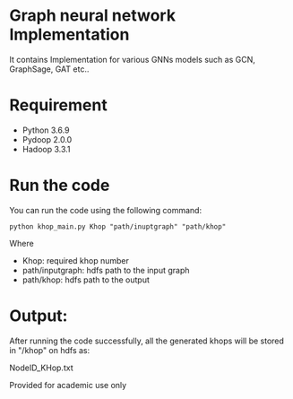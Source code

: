 # Graph neural network Implementation
It contains Implementation for various GNNs models such as GCN, GraphSage, GAT etc..
# Requirement
- Python 3.6.9
- Pydoop 2.0.0
- Hadoop 3.3.1

# Run the code
You can run the code using the following command:

```
python khop_main.py Khop "path/inuptgraph" "path/khop"
```

Where 
- Khop: required khop number
- path/inputgraph: hdfs path to the input graph
- path/khop: hdfs path to the output

# Output:
After running the code successfully, all the generated khops will be stored in "/khop" on hdfs as:

NodeID_KHop.txt

Provided for academic use only
